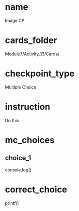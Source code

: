 # name
Image CP

# cards_folder
Module7/Activity_13/Cards/

# checkpoint_type
Multiple Choice

# instruction
Do this      

# mc_choices

## choice_1
console.log()

# correct_choice
printf()